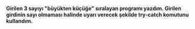 #### Girilen 3 sayıyı "büyükten küçüğe" sıralayan programı yazdım. Girilen girdinin sayı olmaması halinde uyarı verecek şekilde try-catch komutunu kullandım. 
